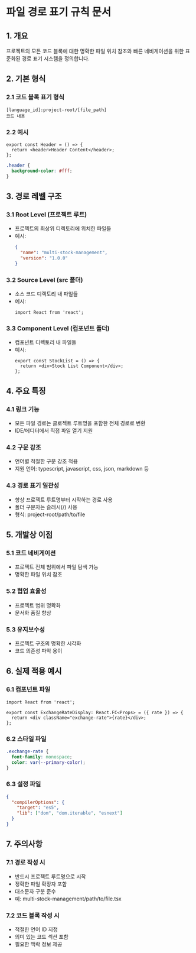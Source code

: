# 파일 경로 표기 규칙 문서

## 1. 개요

프로젝트의 모든 코드 블록에 대한 명확한 파일 위치 참조와 빠른 네비게이션을 위한 표준화된 경로 표기 시스템을 정의합니다.

## 2. 기본 형식

### 2.1 코드 블록 표기 형식
```
[language_id]:project-root/[file_path]
코드 내용
```

### 2.2 예시
```typescript:multi-stock-management/src/components/Header.tsx
export const Header = () => {
  return <header>Header Content</header>;
};
```

```css:multi-stock-management/src/styles/main.css
.header {
  background-color: #fff;
}
```

## 3. 경로 레벨 구조

### 3.1 Root Level (프로젝트 루트)
- 프로젝트의 최상위 디렉토리에 위치한 파일들
- 예시:
  ```json:multi-stock-management/package.json
  {
    "name": "multi-stock-management",
    "version": "1.0.0"
  }
  ```

### 3.2 Source Level (src 폴더)
- 소스 코드 디렉토리 내 파일들
- 예시:
  ```typescript:multi-stock-management/src/App.tsx
  import React from 'react';
  ```

### 3.3 Component Level (컴포넌트 폴더)
- 컴포넌트 디렉토리 내 파일들
- 예시:
  ```typescript:multi-stock-management/src/components/Dashboard/StockList.tsx
  export const StockList = () => {
    return <div>Stock List Component</div>;
  };
  ```

## 4. 주요 특징

### 4.1 링크 기능
- 모든 파일 경로는 클로젝트 루트명을 포함한 전체 경로로 변환
- IDE/에디터에서 직접 파일 열기 지원

### 4.2 구문 강조
- 언어별 적절한 구문 강조 적용
- 지원 언어: typescript, javascript, css, json, markdown 등

### 4.3 경로 표기 일관성
- 항상 프로젝트 루트명부터 시작하는 경로 사용
- 폴더 구분자는 슬래시(/) 사용
- 형식: project-root/path/to/file

## 5. 개발상 이점

### 5.1 코드 네비게이션
- 프로젝트 전체 범위에서 파일 탐색 가능
- 명확한 파일 위치 참조

### 5.2 협업 효율성
- 프로젝트 범위 명확화
- 문서화 품질 향상

### 5.3 유지보수성
- 프로젝트 구조의 명확한 시각화
- 코드 의존성 파악 용이

## 6. 실제 적용 예시

### 6.1 컴포넌트 파일
```typescript:multi-stock-management/src/components/ExchangeRate/ExchangeRateDisplay.tsx
import React from 'react';

export const ExchangeRateDisplay: React.FC<Props> = ({ rate }) => {
  return <div className="exchange-rate">{rate}</div>;
};
```

### 6.2 스타일 파일
```css:multi-stock-management/src/styles/components/exchange-rate.css
.exchange-rate {
  font-family: monospace;
  color: var(--primary-color);
}
```

### 6.3 설정 파일
```json:multi-stock-management/tsconfig.json
{
  "compilerOptions": {
    "target": "es5",
    "lib": ["dom", "dom.iterable", "esnext"]
  }
}
```

## 7. 주의사항

### 7.1 경로 작성 시
- 반드시 프로젝트 루트명으로 시작
- 정확한 파일 확장자 포함
- 대소문자 구분 준수
- 예: multi-stock-management/path/to/file.tsx

### 7.2 코드 블록 작성 시
- 적절한 언어 ID 지정
- 의미 있는 코드 섹션 포함
- 필요한 맥락 정보 제공